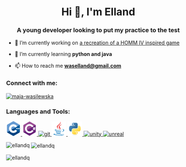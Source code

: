 <h1 align="center">Hi 👋, I'm Elland</h1>
<h3 align="center">A young developer looking to put my practice to the test</h3>

- 🔭 I’m currently working on [a recreation of a HOMM IV inspired game](https://github.com/Ellandq/Heroes-Like-game)

- 🌱 I’m currently learning **python and java**

- 📫 How to reach me **waselland@gmail.com**

<h3 align="left">Connect with me:</h3>
<p align="left">
<a href="https://linkedin.com/in/maja-wasilewska" target="blank"><img align="center" src="https://raw.githubusercontent.com/rahuldkjain/github-profile-readme-generator/master/src/images/icons/Social/linked-in-alt.svg" alt="maja-wasilewska" height="30" width="40" /></a>
</p>

<h3 align="left">Languages and Tools:</h3>
<p align="left"> <a href="https://www.w3schools.com/cpp/" target="_blank" rel="noreferrer"> <img src="https://raw.githubusercontent.com/devicons/devicon/master/icons/cplusplus/cplusplus-original.svg" alt="cplusplus" width="40" height="40"/> </a> <a href="https://www.w3schools.com/cs/" target="_blank" rel="noreferrer"> <img src="https://raw.githubusercontent.com/devicons/devicon/master/icons/csharp/csharp-original.svg" alt="csharp" width="40" height="40"/> </a> <a href="https://git-scm.com/" target="_blank" rel="noreferrer"> <img src="https://www.vectorlogo.zone/logos/git-scm/git-scm-icon.svg" alt="git" width="40" height="40"/> </a> <a href="https://www.java.com" target="_blank" rel="noreferrer"> <img src="https://raw.githubusercontent.com/devicons/devicon/master/icons/java/java-original.svg" alt="java" width="40" height="40"/> </a> <a href="https://www.python.org" target="_blank" rel="noreferrer"> <img src="https://raw.githubusercontent.com/devicons/devicon/master/icons/python/python-original.svg" alt="python" width="40" height="40"/> </a> <a href="https://unity.com/" target="_blank" rel="noreferrer"> <img src="https://www.vectorlogo.zone/logos/unity3d/unity3d-icon.svg" alt="unity" width="40" height="40"/> </a> <a href="https://unrealengine.com/" target="_blank" rel="noreferrer"> <img src="https://raw.githubusercontent.com/kenangundogan/fontisto/036b7eca71aab1bef8e6a0518f7329f13ed62f6b/icons/svg/brand/unreal-engine.svg" alt="unreal" width="40" height="40"/> </a> </p>

<p><img align="left" src="https://github-readme-stats.vercel.app/api/top-langs?username=ellandq&show_icons=true&theme=synthwave&title_color=ff9924&text_color=ffffff&locale=en&layout=compact" alt="ellandq" /></p>

<p>&nbsp;<img align="center" src="https://github-readme-stats.vercel.app/api?username=ellandq&show_icons=true&theme=synthwave&title_color=ff9924&text_color=ffffff&locale=en" alt="ellandq" /></p>

<p><img align="center" src="https://github-readme-streak-stats.herokuapp.com/?user=ellandq&theme=dark" alt="ellandq" /></p>
